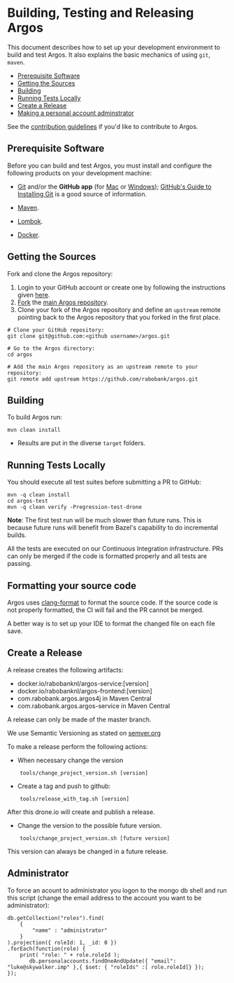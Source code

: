 # Building, Testing and Releasing Argos

This document describes how to set up your development environment to build and test Argos.
It also explains the basic mechanics of using `git`, `maven`.

* [Prerequisite Software](#prerequisite-software)
* [Getting the Sources](#getting-the-sources)
* [Building](#building)
* [Running Tests Locally](#running-tests-locally)
* [Create a Release](#create-a-release)
* [Making a personal account adminstrator](#administrator)

See the [contribution guidelines](https://github.com/rabobank/argos/blob/master/CONTRIBUTING.md)
if you'd like to contribute to Argos.

## Prerequisite Software

Before you can build and test Argos, you must install and configure the
following products on your development machine:

* [Git](http://git-scm.com) and/or the **GitHub app** (for [Mac](http://mac.github.com) or
  [Windows](http://windows.github.com)); [GitHub's Guide to Installing
  Git](https://help.github.com/articles/set-up-git) is a good source of information.

* [Maven](https://maven.apache.org).

* [Lombok](https://projectlombok.org).

* [Docker](https://www.docker.com).


## Getting the Sources

Fork and clone the Argos repository:

1. Login to your GitHub account or create one by following the instructions given
   [here](https://github.com/signup/free).
2. [Fork](http://help.github.com/forking) the [main Argos
   repository](https://github.com/rabobank/argos).
3. Clone your fork of the Argos repository and define an `upstream` remote pointing back to
   the Argos repository that you forked in the first place.

```shell
# Clone your GitHub repository:
git clone git@github.com:<github username>/argos.git

# Go to the Argos directory:
cd argos

# Add the main Argos repository as an upstream remote to your repository:
git remote add upstream https://github.com/rabobank/argos.git
```

## Building

To build Argos run:

```shell
mvn clean install
```

* Results are put in the diverse `target` folders.

## Running Tests Locally

You should execute all test suites before submitting a PR to GitHub:

```shell
mvn -q clean install
cd argos-test
mvn -q clean verify -Pregression-test-drone

```

**Note**: The first test run will be much slower than future runs. This is because future runs will
benefit from Bazel's capability to do incremental builds.

All the tests are executed on our Continuous Integration infrastructure. PRs can only be
merged if the code is formatted properly and all tests are passing.

<a name="clang-format"></a>
## Formatting your source code

Argos uses [clang-format](http://clang.llvm.org/docs/ClangFormat.html) to format the source code.
If the source code is not properly formatted, the CI will fail and the PR cannot be merged.

A better way is to set up your IDE to format the changed file on each file save.

## Create a Release

A release creates the following artifacts:
* docker.io/rabobanknl/argos-service:[version]
* docker.io/rabobanknl/argos-frontend:[version]
* com.rabobank.argos.argos4j in Maven Central
* com.rabobank.argos.argos-service in Maven Central

A release can only be made of the master branch.

We use Semantic Versioning as stated on [semver.org](http://semver.org)

To make a release perform the following actions:
* When necessary change the version

```
    tools/change_project_version.sh [version]
```
* Create a tag and push to github:

```
    tools/release_with_tag.sh [version]
```
After this drone.io will create and publish a release.
* Change the version to the possible future version.

```
    tools/change_project_version.sh [future version]
```
This version can always be changed in a future release.


## Administrator
To force an acount to administrator you logon to the mongo db shell and run this script (change the email address to the account you want to be administrator):
```shell
db.getCollection("roles").find(
    {
        "name" : "administrator"
    }
).projection({ roleId: 1, _id: 0 })
.forEach(function(role) {
    print( "role: " + role.roleId );
       db.personalaccounts.findOneAndUpdate({ "email": "luke@skywalker.imp" },{ $set: { "roleIds" :[ role.roleId]} });
});

```

